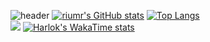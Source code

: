 ![header](https://capsule-render.vercel.app/api?type=waving&color=auto&height=300&section=header&text=KimTaeHyeung&fontSize=90)
[![riumr's GitHub stats](https://github-readme-stats.vercel.app/api?username=riumr)](https://github.com/riumr/github-readme-stats)
[![Top Langs](https://github-readme-stats.vercel.app/api/top-langs/?username=riumr&layout=donut)](https://github.com/riumr/github-readme-stats)
<br>
<img src="https://img.shields.io/badge/python-blue?style=flat&logo=python&logoColor=white"/>
[![Harlok's WakaTime stats](https://github-readme-stats.vercel.app/api/wakatime?username=riumr)](https://github.com/anuraghazra/github-readme-stats)
